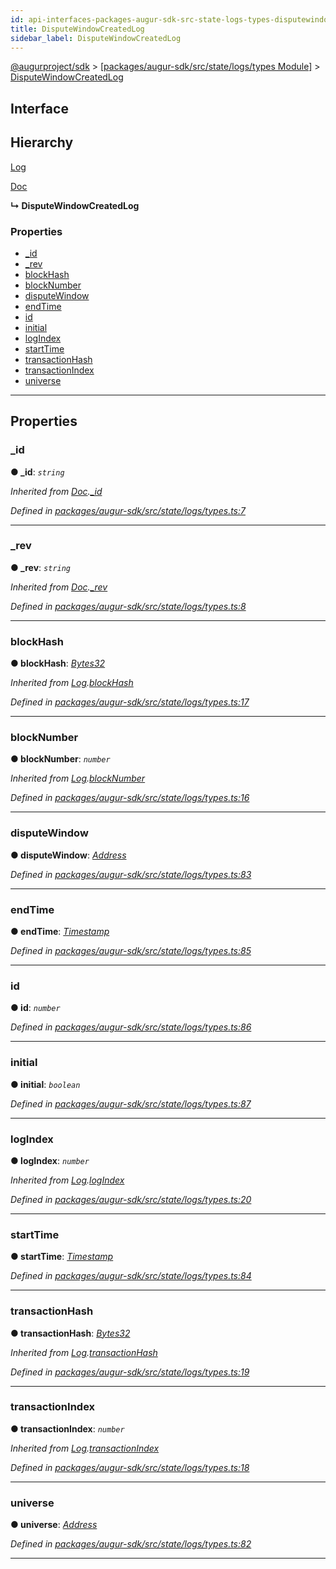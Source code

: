 ```yaml
---
id: api-interfaces-packages-augur-sdk-src-state-logs-types-disputewindowcreatedlog
title: DisputeWindowCreatedLog
sidebar_label: DisputeWindowCreatedLog
---
```


[@augurproject/sdk](api-readme.md) > [[packages/augur-sdk/src/state/logs/types Module]](api-modules-packages-augur-sdk-src-state-logs-types-module.md) > [DisputeWindowCreatedLog](api-interfaces-packages-augur-sdk-src-state-logs-types-disputewindowcreatedlog.md)

## Interface

## Hierarchy

 [Log](api-interfaces-packages-augur-sdk-src-state-logs-types-log.md)

 [Doc](api-interfaces-packages-augur-sdk-src-state-logs-types-doc.md)

**↳ DisputeWindowCreatedLog**

### Properties

* [_id](api-interfaces-packages-augur-sdk-src-state-logs-types-disputewindowcreatedlog.md#_id)
* [_rev](api-interfaces-packages-augur-sdk-src-state-logs-types-disputewindowcreatedlog.md#_rev)
* [blockHash](api-interfaces-packages-augur-sdk-src-state-logs-types-disputewindowcreatedlog.md#blockhash)
* [blockNumber](api-interfaces-packages-augur-sdk-src-state-logs-types-disputewindowcreatedlog.md#blocknumber)
* [disputeWindow](api-interfaces-packages-augur-sdk-src-state-logs-types-disputewindowcreatedlog.md#disputewindow)
* [endTime](api-interfaces-packages-augur-sdk-src-state-logs-types-disputewindowcreatedlog.md#endtime)
* [id](api-interfaces-packages-augur-sdk-src-state-logs-types-disputewindowcreatedlog.md#id)
* [initial](api-interfaces-packages-augur-sdk-src-state-logs-types-disputewindowcreatedlog.md#initial)
* [logIndex](api-interfaces-packages-augur-sdk-src-state-logs-types-disputewindowcreatedlog.md#logindex)
* [startTime](api-interfaces-packages-augur-sdk-src-state-logs-types-disputewindowcreatedlog.md#starttime)
* [transactionHash](api-interfaces-packages-augur-sdk-src-state-logs-types-disputewindowcreatedlog.md#transactionhash)
* [transactionIndex](api-interfaces-packages-augur-sdk-src-state-logs-types-disputewindowcreatedlog.md#transactionindex)
* [universe](api-interfaces-packages-augur-sdk-src-state-logs-types-disputewindowcreatedlog.md#universe)

---

## Properties

<a id="_id"></a>

###  _id

**● _id**: *`string`*

*Inherited from [Doc](api-interfaces-packages-augur-sdk-src-state-logs-types-doc.md).[_id](api-interfaces-packages-augur-sdk-src-state-logs-types-doc.md#_id)*

*Defined in [packages/augur-sdk/src/state/logs/types.ts:7](https://github.com/AugurProject/augur/blob/b4365d6894/packages/augur-sdk/src/state/logs/types.ts#L7)*

___
<a id="_rev"></a>

###  _rev

**● _rev**: *`string`*

*Inherited from [Doc](api-interfaces-packages-augur-sdk-src-state-logs-types-doc.md).[_rev](api-interfaces-packages-augur-sdk-src-state-logs-types-doc.md#_rev)*

*Defined in [packages/augur-sdk/src/state/logs/types.ts:8](https://github.com/AugurProject/augur/blob/b4365d6894/packages/augur-sdk/src/state/logs/types.ts#L8)*

___
<a id="blockhash"></a>

###  blockHash

**● blockHash**: *[Bytes32](api-modules-packages-augur-sdk-src-state-logs-types-module.md#bytes32)*

*Inherited from [Log](api-interfaces-packages-augur-sdk-src-state-logs-types-log.md).[blockHash](api-interfaces-packages-augur-sdk-src-state-logs-types-log.md#blockhash)*

*Defined in [packages/augur-sdk/src/state/logs/types.ts:17](https://github.com/AugurProject/augur/blob/b4365d6894/packages/augur-sdk/src/state/logs/types.ts#L17)*

___
<a id="blocknumber"></a>

###  blockNumber

**● blockNumber**: *`number`*

*Inherited from [Log](api-interfaces-packages-augur-sdk-src-state-logs-types-log.md).[blockNumber](api-interfaces-packages-augur-sdk-src-state-logs-types-log.md#blocknumber)*

*Defined in [packages/augur-sdk/src/state/logs/types.ts:16](https://github.com/AugurProject/augur/blob/b4365d6894/packages/augur-sdk/src/state/logs/types.ts#L16)*

___
<a id="disputewindow"></a>

###  disputeWindow

**● disputeWindow**: *[Address](api-modules-packages-augur-sdk-src-state-logs-types-module.md#address)*

*Defined in [packages/augur-sdk/src/state/logs/types.ts:83](https://github.com/AugurProject/augur/blob/b4365d6894/packages/augur-sdk/src/state/logs/types.ts#L83)*

___
<a id="endtime"></a>

###  endTime

**● endTime**: *[Timestamp](api-modules-packages-augur-sdk-src-state-logs-types-module.md#timestamp)*

*Defined in [packages/augur-sdk/src/state/logs/types.ts:85](https://github.com/AugurProject/augur/blob/b4365d6894/packages/augur-sdk/src/state/logs/types.ts#L85)*

___
<a id="id"></a>

###  id

**● id**: *`number`*

*Defined in [packages/augur-sdk/src/state/logs/types.ts:86](https://github.com/AugurProject/augur/blob/b4365d6894/packages/augur-sdk/src/state/logs/types.ts#L86)*

___
<a id="initial"></a>

###  initial

**● initial**: *`boolean`*

*Defined in [packages/augur-sdk/src/state/logs/types.ts:87](https://github.com/AugurProject/augur/blob/b4365d6894/packages/augur-sdk/src/state/logs/types.ts#L87)*

___
<a id="logindex"></a>

###  logIndex

**● logIndex**: *`number`*

*Inherited from [Log](api-interfaces-packages-augur-sdk-src-state-logs-types-log.md).[logIndex](api-interfaces-packages-augur-sdk-src-state-logs-types-log.md#logindex)*

*Defined in [packages/augur-sdk/src/state/logs/types.ts:20](https://github.com/AugurProject/augur/blob/b4365d6894/packages/augur-sdk/src/state/logs/types.ts#L20)*

___
<a id="starttime"></a>

###  startTime

**● startTime**: *[Timestamp](api-modules-packages-augur-sdk-src-state-logs-types-module.md#timestamp)*

*Defined in [packages/augur-sdk/src/state/logs/types.ts:84](https://github.com/AugurProject/augur/blob/b4365d6894/packages/augur-sdk/src/state/logs/types.ts#L84)*

___
<a id="transactionhash"></a>

###  transactionHash

**● transactionHash**: *[Bytes32](api-modules-packages-augur-sdk-src-state-logs-types-module.md#bytes32)*

*Inherited from [Log](api-interfaces-packages-augur-sdk-src-state-logs-types-log.md).[transactionHash](api-interfaces-packages-augur-sdk-src-state-logs-types-log.md#transactionhash)*

*Defined in [packages/augur-sdk/src/state/logs/types.ts:19](https://github.com/AugurProject/augur/blob/b4365d6894/packages/augur-sdk/src/state/logs/types.ts#L19)*

___
<a id="transactionindex"></a>

###  transactionIndex

**● transactionIndex**: *`number`*

*Inherited from [Log](api-interfaces-packages-augur-sdk-src-state-logs-types-log.md).[transactionIndex](api-interfaces-packages-augur-sdk-src-state-logs-types-log.md#transactionindex)*

*Defined in [packages/augur-sdk/src/state/logs/types.ts:18](https://github.com/AugurProject/augur/blob/b4365d6894/packages/augur-sdk/src/state/logs/types.ts#L18)*

___
<a id="universe"></a>

###  universe

**● universe**: *[Address](api-modules-packages-augur-sdk-src-state-logs-types-module.md#address)*

*Defined in [packages/augur-sdk/src/state/logs/types.ts:82](https://github.com/AugurProject/augur/blob/b4365d6894/packages/augur-sdk/src/state/logs/types.ts#L82)*

___

